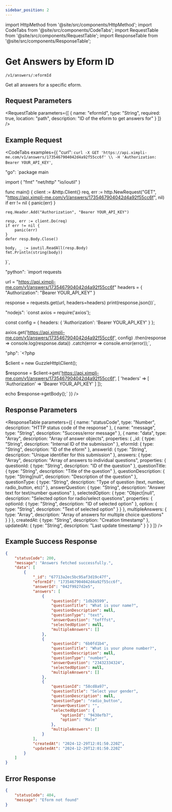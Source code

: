 ```yaml
---
sidebar_position: 2
---
```


import HttpMethod from '@site/src/components/HttpMethod';
import CodeTabs from '@site/src/components/CodeTabs';
import RequestTable from '@site/src/components/RequestTable';
import ResponseTable from '@site/src/components/ResponseTable';

# Get Answers by Eform ID

<HttpMethod method="GET" /> `/v1/answers/:eformId`

Get all answers for a specific eform.

## Request Parameters

<RequestTable
  parameters={[
    {
      name: "eformId",
      type: "String",
      required: true,
      location: "path",
      description: "ID of the eform to get answers for"
    }
  ]}
/>

## Example Request

<CodeTabs examples={{
  "curl": `curl -X GET 'https://api.ximpli-me.com/v1/answers/1735467904042d4a92f55cc6f' \\
-H 'Authorization: Bearer YOUR_API_KEY'`,

  "go": `package main

import (
    "fmt"
    "net/http"
    "io/ioutil"
)

func main() {
    client := &http.Client{}
    req, err := http.NewRequest("GET", "https://api.ximpli-me.com/v1/answers/1735467904042d4a92f55cc6f", nil)
    if err != nil {
        panic(err)
    }

    req.Header.Add("Authorization", "Bearer YOUR_API_KEY")

    resp, err := client.Do(req)
    if err != nil {
        panic(err)
    }
    defer resp.Body.Close()

    body, _ := ioutil.ReadAll(resp.Body)
    fmt.Println(string(body))
}`,

  "python": `import requests

url = "https://api.ximpli-me.com/v1/answers/1735467904042d4a92f55cc6f"
headers = {
    "Authorization": "Bearer YOUR_API_KEY"
}

response = requests.get(url, headers=headers)
print(response.json())`,

  "nodejs": `const axios = require('axios');

const config = {
    headers: { 'Authorization': 'Bearer YOUR_API_KEY' }
};

axios.get('https://api.ximpli-me.com/v1/answers/1735467904042d4a92f55cc6f', config)
    .then(response => console.log(response.data))
    .catch(error => console.error(error));`,

  "php": `<?php

$client = new GuzzleHttp\\Client();

$response = $client->get('https://api.ximpli-me.com/v1/answers/1735467904042d4a92f55cc6f', [
    'headers' => [
        'Authorization' => 'Bearer YOUR_API_KEY'
    ]
]);

echo $response->getBody();`
}} />

## Response Parameters

<ResponseTable
  parameters={[
    {
      name: "statusCode",
      type: "Number",
      description: "HTTP status code of the response"
    },
    {
      name: "message",
      type: "String",
      description: "Success/error message"
    },
    {
      name: "data",
      type: "Array",
      description: "Array of answer objects",
      properties: {
        _id: {
          type: "String",
          description: "Internal ID of the submission"
        },
        eformId: {
          type: "String",
          description: "ID of the eform"
        },
        answerId: {
          type: "String",
          description: "Unique identifier for this submission"
        },
        answers: {
          type: "Array",
          description: "Array of answers to individual questions",
          properties: {
            questionId: {
              type: "String",
              description: "ID of the question"
            },
            questionTitle: {
              type: "String",
              description: "Title of the question"
            },
            questionDescription: {
              type: "String|null",
              description: "Description of the question"
            },
            questionType: {
              type: "String",
              description: "Type of question (text, number, radio_button, etc)"
            },
            answerQuestion: {
              type: "String",
              description: "Answer text for text/number questions"
            },
            selectedOption: {
              type: "Object|null",
              description: "Selected option for radio/select questions",
              properties: {
                optionId: {
                  type: "String",
                  description: "ID of selected option"
                },
                option: {
                  type: "String",
                  description: "Text of selected option"
                }
              }
            },
            multipleAnswers: {
              type: "Array",
              description: "Array of answers for multiple choice questions"
            }
          }
        },
        createdAt: {
          type: "String",
          description: "Creation timestamp"
        },
        updatedAt: {
          type: "String",
          description: "Last update timestamp"
        }
      }
    }
  ]}
/>

## Example Success Response

```json
{
    "statusCode": 200,
    "message": "Answers fetched successfully.",
    "data": [
        {
            "_id": "67713a2ec5bc95af3d19c47f",
            "eformId": "1735467904042d4a92f55cc6f",
            "answerId": "042f9927d2e5",
            "answers": [
                {
                    "questionId": "1db26599",
                    "questionTitle": "What is your name?",
                    "questionDescription": null,
                    "questionType": "text",
                    "answerQuestion": "tefffst",
                    "selectedOption": null,
                    "multipleAnswers": []
                },
                {
                    "questionId": "6b0fd1b4",
                    "questionTitle": "What is your phone number?",
                    "questionDescription": null,
                    "questionType": "number",
                    "answerQuestion": "23432334324",
                    "selectedOption": null,
                    "multipleAnswers": []
                },
                {
                    "questionId": "58cd8a97",
                    "questionTitle": "Select your gender",
                    "questionDescription": null,
                    "questionType": "radio_button",
                    "answerQuestion": "",
                    "selectedOption": {
                        "optionId": "9438efb7",
                        "option": "Male"
                    },
                    "multipleAnswers": []
                }
            ],
            "createdAt": "2024-12-29T12:01:50.220Z",
            "updatedAt": "2024-12-29T12:01:50.220Z"
        }
    ]
}
```

## Error Response

```json
{
    "statusCode": 404,
    "message": "Eform not found"
}
``` 